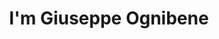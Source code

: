 ---
title : "I'm Giuseppe Ognibene"
# full screen navigation
first_name : "Giuseppe"
last_name : "Ognibene"
bg_image : "images/backgrounds/full-nav-bg.jpg"
# animated text loop
occupations:
- "Software Engineer"
- "Open Source Developer"

# slider background image loop
slider_images:
- "images/slider/sea.jpg"
- "images/slider/giuseppe-lab.jpg"

# button
button:
  enable : true
  label : "Contact me"
  link : "#contact"


# custom style
custom_class: "" 
custom_attributes: "" 
custom_css: ""

---